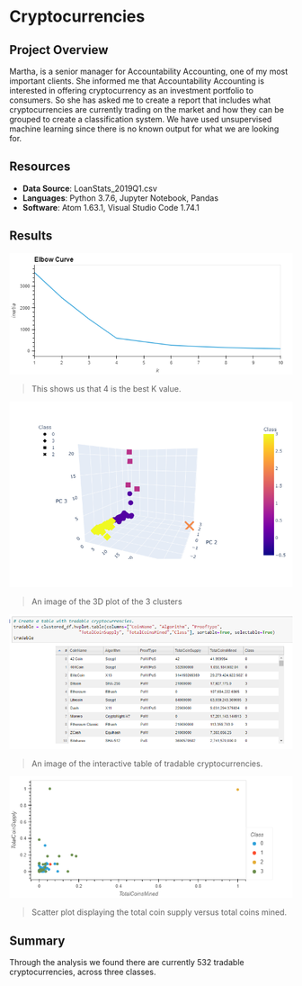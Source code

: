 # Cryptocurrencies

## Project Overview

Martha, is a senior manager for Accountability Accounting, one of my most important clients. She informed me that Accountability Accounting is interested in offering cryptocurrency as an investment portfolio to consumers. So she has asked me to create a report that includes what cryptocurrencies are currently trading on the market and how they can be grouped to create a classification system. We have used unsupervised machine learning since there is no known output for what we are looking for.

## Resources
- **Data Source**: LoanStats_2019Q1.csv
- **Languages**: Python 3.7.6, Jupyter Notebook, Pandas
- **Software**: Atom 1.63.1, Visual Studio Code 1.74.1

## Results

![Elbow Curve](Elbow_Curve.png)
> This shows us that 4 is the best K value.

![3D PCA Cluster](3DPCA_Cluster.png)
> An image of the 3D plot of the 3 clusters

![Tradable Table](Tradable_table.png)
> An image of the interactive table of tradable cryptocurrencies.

![Scatter Plot](ScatterPlot.png)
> Scatter plot displaying the total coin supply versus total coins mined.

## Summary

Through the analysis we found there are currently 532 tradable cryptocurrencies, across three classes.

